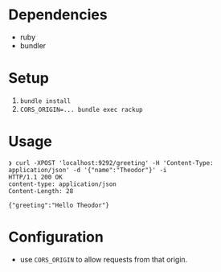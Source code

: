 # Dependencies

- ruby
- bundler

# Setup

1. `bundle install`
2. `CORS_ORIGIN=... bundle exec rackup`

# Usage

```
❯ curl -XPOST 'localhost:9292/greeting' -H 'Content-Type: application/json' -d '{"name":"Theodor"}' -i
HTTP/1.1 200 OK
content-type: application/json
Content-Length: 28

{"greeting":"Hello Theodor"}
```

# Configuration

- use `CORS_ORIGIN` to allow requests from that origin.
